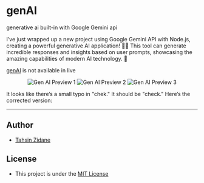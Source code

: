 # genAI
generative ai built-in with Google Gemini api

I’ve just wrapped up a new project using Google Gemini API with Node.js, creating a powerful generative AI application! 🤖✨ This tool can generate incredible responses and insights based on user prompts, showcasing the amazing capabilities of modern AI technology. 🌟

[genAI]() is not available in live

<p align='center'>
  <img src='https://ik.imagekit.io/weqpr6tob/Readme%20img/gen_ai_preview2.png?updatedAt=1724257925196' alt='Gen AI Preview 1'>

  <img src='https://ik.imagekit.io/weqpr6tob/Readme%20img/gen_ai_preview3.png?updatedAt=1724257923867' alt='Gen AI Preview 2'>

  <img src='https://ik.imagekit.io/weqpr6tob/Readme%20img/gen_ai_preview1.png?updatedAt=1724257923465' alt='Gen AI Preview 3'>
</p>




It looks like there’s a small typo in "chek." It should be "check." Here’s the corrected version:

---

## Author
- [Tahsin Zidane](https://tahsinportfo.netlify.app/)

## License
- This project is under the [MIT License](/LICENSE)

